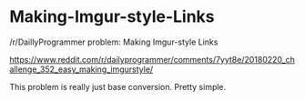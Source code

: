 # Making-Imgur-style-Links
/r/DaillyProgrammer problem: Making Imgur-style Links

https://www.reddit.com/r/dailyprogrammer/comments/7yyt8e/20180220_challenge_352_easy_making_imgurstyle/

This problem is really just base conversion. Pretty simple.
